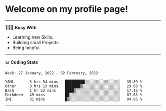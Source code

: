 # Welcome on my profile page!
<!-- print(("dralla"[::-1]+"s").capitalize()) -->

---
👨🏻‍💻 **Busy With**
* Learning new Skills.
* Building small Projects.
* Being helpful.

---
📊 **Coding Stats**
<!--START_SECTION:waka-->
```text
Week: 27 January, 2022 - 02 February, 2022

YAML       3 hrs 54 mins   █████████░░░░░░░░░░░░░░░░   35.89 % 
Other      3 hrs 13 mins   ███████▒░░░░░░░░░░░░░░░░░   29.66 % 
Bash       1 hr 52 mins    ████▒░░░░░░░░░░░░░░░░░░░░   17.16 % 
Markdown   49 mins         ██░░░░░░░░░░░░░░░░░░░░░░░   07.63 % 
INI        31 mins         █▒░░░░░░░░░░░░░░░░░░░░░░░   04.85 % 
```
<!--END_SECTION:waka-->
---

